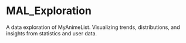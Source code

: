 # MAL_Exploration
A data exploration of MyAnimeList. Visualizing trends, distributions, and insights from statistics and user data.
